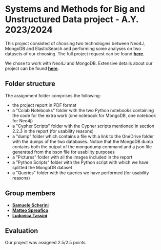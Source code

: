 # Systems and Methods for Big and Unstructured Data project - A.Y. 2023/2024

This project consisted of choosing two technologies between Neo4J, MongoDB and ElasticSearch and performing some analyses on two datasets of our choosing.
The full project request can be found [__here__](https://github.com/LudoTassini/smbud-project-2023/blob/main/SMBUD%20Project%20-%202023_2024.pdf).

We chose to work with Neo4J and MongoDB. Extensive details about our project can be found [__here__](https://github.com/LudoTassini/smbud-project-2023/blob/main/SMBUD%20Project%20-%20Samuele%20Scherini%2C%20Matteo%20Spreafico%2C%20Ludovica%20Tassini.pdf).

## Folder structure

The assignment folder comprises the following:
- the project report in PDF format
- a "Colab Notebooks" folder with the two Python notebooks containing the code for the extra work (one notebook for MongoDB, one notebook for Neo4j)
- a "Cypher Scripts" folder with the Cypher scripts mentioned in section 2.2.3 in the report (for usability reasons)
- a "dump" folder which contains a file with a link to the OneDrive folder with the dumps of the two databases. Notice that the MongoDB dump contains both the output of the mongodump command and a json file generated from the bson file for usability purposes
- a "Pictures" folder with all the images included in the report
- a "Python Scripts" folder with the Python script with which we have splitted the MongoDB dataset
- a "Queries" folder with the queries we have performed (for usability reasons)

## Group members 

- [__Samuele Scherini__](https://github.com/ScheriniSamuele)
- [__Matteo Spreafico__](https://github.com/MattBlue00)
- [__Ludovica Tassini__](https://github.com/LudoTassini)

## Evaluation

Our project was assigned 2.5/2.5 points.
